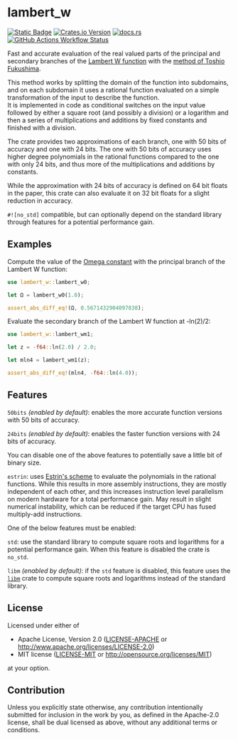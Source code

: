 # lambert_w

[![Static Badge](https://img.shields.io/badge/github-JSorngard%2Flambert__w-8da0cb?logo=github)](https://github.com/JSorngard/lambert_w)
[![Crates.io Version](https://img.shields.io/crates/v/lambert_w?logo=rust)](https://crates.io/crates/lambert_w)
[![docs.rs](https://img.shields.io/docsrs/lambert_w?logo=docs.rs)](https://docs.rs/lambert_w/latest/lambert_w/)
[![GitHub Actions Workflow Status](https://img.shields.io/github/actions/workflow/status/JSorngard/lambert_w/rust.yml?logo=github&label=CI)](https://github.com/JSorngard/lambert_w/actions/workflows/rust.yml)

Fast and accurate evaluation of the real valued parts of the principal and
secondary branches of the [Lambert W function](https://en.wikipedia.org/wiki/Lambert_W_function)
with the [method of Toshio Fukushima][1].

This method works by splitting the domain of the function into subdomains,
and on each subdomain it uses a rational function
evaluated on a simple transformation of the input to describe the function.  
It is implemented in code as conditional switches on the input value followed by
either a square root (and possibly a division) or a logarithm and then a series
of multiplications and additions by fixed constants and finished with a division.

The crate provides two approximations of each branch, one with 50 bits of
accuracy and one with 24 bits. The one with 50 bits of accuracy uses higher
degree polynomials in the rational functions compared to the one with only 24 bits,
and thus more of the multiplications and additions by constants.

While the approximation with 24 bits of accuracy is defined on 64 bit floats in
the paper, this crate can also evaluate it on 32 bit floats for a slight
reduction in accuracy.

`#![no_std]` compatible, but can optionally depend on the standard library through
features for a potential performance gain.

## Examples

Compute the value of the
[Omega constant](https://en.wikipedia.org/wiki/Omega_constant) with the
principal branch of the Lambert W function:

```rust
use lambert_w::lambert_w0;

let Ω = lambert_w0(1.0);

assert_abs_diff_eq!(Ω, 0.5671432904097838);
```

Evaluate the secondary branch of the Lambert W function at -ln(2)/2:

```rust
use lambert_w::lambert_wm1;

let z = -f64::ln(2.0) / 2.0;

let mln4 = lambert_wm1(z);

assert_abs_diff_eq!(mln4, -f64::ln(4.0));
```

## Features

`50bits` *(enabled by default)*: enables the more accurate function versions
with 50 bits of accuracy.

`24bits` *(enabled by default)*: enables the faster function versions with
24 bits of accuracy.

You can disable one of the above features to potentially save a little bit
of binary size.

`estrin`: uses [Estrin's scheme](https://en.wikipedia.org/wiki/Estrin's_scheme)
to evaluate the polynomials in the rational functions.
While this results in more assembly instructions, they are mostly independent
of each other, and this increases instruction level parallelism on modern
hardware for a total performance gain. May result in slight numerical instability,
which can be reduced if the target CPU has fused multiply-add instructions.

One of the below features must be enabled:

`std`: use the standard library to compute square roots and logarithms
for a potential performance gain. When this feature is disabled the crate is `no_std`.

`libm` *(enabled by default)*: if the `std` feature is disabled, this feature
uses the [`libm`](https://docs.rs/libm/latest/libm/)
crate to compute square roots and logarithms instead of the standard library.

## License

Licensed under either of

* Apache License, Version 2.0
   ([LICENSE-APACHE](LICENSE-APACHE) or <http://www.apache.org/licenses/LICENSE-2.0>)
* MIT license
   ([LICENSE-MIT](LICENSE-MIT) or <http://opensource.org/licenses/MIT>)

at your option.

## Contribution

Unless you explicitly state otherwise, any contribution intentionally submitted
for inclusion in the work by you, as defined in the Apache-2.0 license, shall be
dual licensed as above, without any additional terms or conditions.

[1]: https://www.researchgate.net/publication/346309410_Precise_and_fast_computation_of_Lambert_W_function_by_piecewise_minimax_rational_function_approximation_with_variable_transformation
